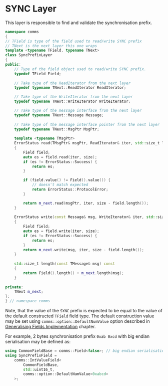 # SYNC Layer

This layer is responsible to find and validate the synchronisation prefix.

```cpp
namespace comms
{
// TField is type of the field used to read/write SYNC prefix
// TNext is the next layer this one wraps
template <typename TField, typename TNext>
class SyncPrefixLayer
{
public:
    // Type of the field object used to read/write SYNC prefix.
    typedef TField Field;
    
    // Take type of the ReadIterator from the next layer
    typedef typename TNext::ReadIterator ReadIterator;

    // Take type of the WriteIterator from the next layer
    typedef typename TNext::WriteIterator WriteIterator;

    // Take type of the message interface from the next layer
    typedef typename TNext::Message Message;
    
    // Take type of the message interface pointer from the next layer
    typedef typename TNext::MsgPtr MsgPtr; 
    
    template <typename TMsgPtr>
    ErrorStatus read(TMsgPtr& msgPtr, ReadIterator& iter, std::size_t len)
    {
        Field field;
        auto es = field.read(iter, size);
        if (es != ErrorStatus::Success) {
            return es;
        }

        if (field.value() != Field().value()) {
            // doesn't match expected
            return ErrorStatus::ProtocolError;
        }

        return m_next.read(msgPtr, iter, size - field.length());
    } 
    
    ErrorStatus write(const Message& msg, WriteIterator& iter, std::size_t len) const
    {
        Field field;
        auto es = field.write(iter, size);
        if (es != ErrorStatus::Success) {
            return es;
        }
        return m_next.write(msg, iter, size - field.length());
    }   
    
    std::size_t length(const TMessage& msg) const
    {
        return Field().length() + m_next.length(msg);
    }
    
private:
    TNext m_next;
};
} // namespace comms
```

Note, that the value of the `SYNC` prefix is expected to be equal to the value
of the default constructed `TField` field type. The default construction value
may be set using `comms::option::DefaultNumValue` option described in
[Generalising Fields Implementation](../library/fields.md) chapter.

For example, 2 bytes synchronisation prefix `0xab 0xcd` with big endian
serialisation may be defined as:
```cpp
using CommonFieldBase = comms::Field<false>; // big endian serialisation base
using SyncPrefixField = 
    comms::IntValueField<
        CommonFieldBase,
        std::uint16_t,
        comms::option::DefaultNumValue<0xabcd>
    >;
```
